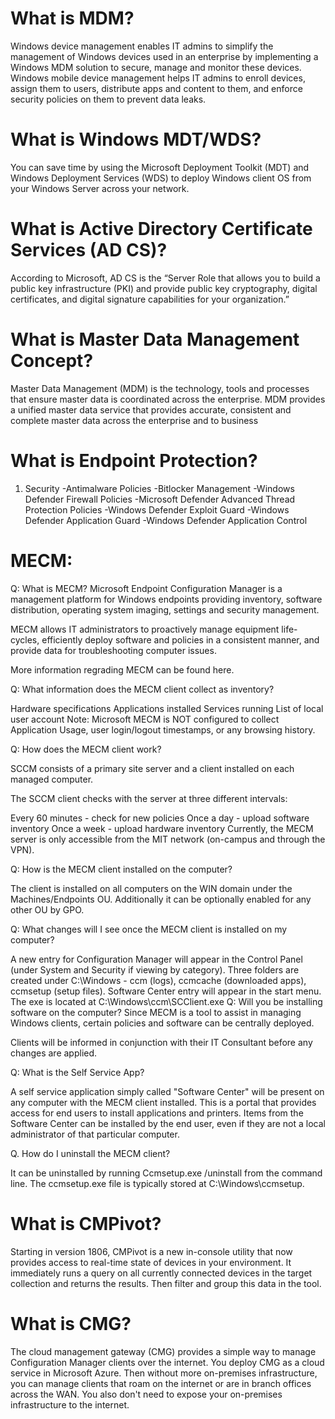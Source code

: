 # What is MDM?

Windows device management enables IT admins to simplify the management of Windows devices used in an enterprise by implementing a Windows MDM solution to secure, manage and monitor these devices. Windows mobile device management helps IT admins to enroll devices, assign them to users, distribute apps and content to them, and enforce security policies on them to prevent data leaks.

# What is Windows MDT/WDS?

You can save time by using the Microsoft Deployment Toolkit (MDT) and Windows Deployment Services (WDS) to deploy Windows client OS from your Windows Server across your network.

# What is Active Directory Certificate Services (AD CS)?

According to Microsoft, AD CS is the “Server Role that allows you to build a public key infrastructure (PKI) and provide public key cryptography, digital certificates, and digital signature capabilities for your organization.”

# What is Master Data Management Concept?

Master Data Management (MDM) is the technology, tools and processes that ensure master data is coordinated across the enterprise. MDM provides a unified master data service that provides accurate, consistent and complete master data across the enterprise and to business 

# What is Endpoint Protection?

1. Security
-Antimalware Policies
-Bitlocker Management
-Windows Defender Firewall Policies
-Microsoft Defender Advanced Thread Protection Policies 
-Windows Defender Exploit Guard 
-Windows Defender Application Guard
-Windows Defender Application Control

# MECM:

Q: What is MECM?
Microsoft Endpoint Configuration Manager is a management platform for Windows endpoints providing inventory, software distribution, operating system imaging, settings and security management.

MECM allows IT administrators to proactively manage equipment life-cycles, efficiently deploy software and policies in a consistent manner, and provide data for troubleshooting computer issues.

More information regrading MECM can be found here.

Q: What information does the MECM client collect as inventory?

Hardware specifications
Applications installed
Services running
List of local user account
Note: Microsoft MECM is NOT configured to collect Application Usage, user login/logout timestamps, or any browsing history.

Q: How does the MECM client work?

SCCM consists of a primary site server and a client installed on each managed computer.

The SCCM client checks with the server at three different intervals:

Every 60 minutes - check for new policies
Once a day - upload software inventory
Once a week - upload hardware inventory
Currently, the MECM server is only accessible from the MIT network (on-campus and through the VPN).

Q: How is the MECM client installed on the computer?

The client is installed on all computers on the WIN domain under the Machines/Endpoints OU. Additionally it can be optionally enabled for any other OU by GPO.

Q: What changes will I see once the MECM client is installed on my computer?

A new entry for Configuration Manager will appear in the Control Panel (under System and Security if viewing by category).
Three folders are created under C:\Windows - ccm (logs), ccmcache (downloaded apps), ccmsetup (setup files).
Software Center entry will appear in the start menu. The exe is located at C:\Windows\ccm\SCClient.exe
Q: Will you be installing software on the computer?
Since MECM is a tool to assist in managing Windows clients, certain policies and software can be centrally deployed.

Clients will be informed in conjunction with their IT Consultant before any changes are applied.

Q: What is the Self Service App?

A self service application simply called "Software Center" will be present on any computer with the MECM client installed. This is a portal that provides access for end users to install applications and printers. Items from the Software Center can be installed by the end user, even if they are not a local administrator of that particular computer.

Q. How do I uninstall the MECM client?

It can be uninstalled by running Ccmsetup.exe /uninstall from the command line. The ccmsetup.exe file is typically stored at C:\Windows\ccmsetup.

# What is CMPivot?

Starting in version 1806, CMPivot is a new in-console utility that now provides access to real-time state of devices in your environment. It immediately runs a query on all currently connected devices in the target collection and returns the results. Then filter and group this data in the tool.

# What is CMG?

The cloud management gateway (CMG) provides a simple way to manage Configuration Manager clients over the internet. You deploy CMG as a cloud service in Microsoft Azure. Then without more on-premises infrastructure, you can manage clients that roam on the internet or are in branch offices across the WAN. You also don't need to expose your on-premises infrastructure to the internet.


